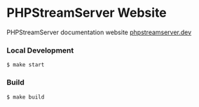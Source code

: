 # PHPStreamServer Website

PHPStreamServer documentation website [phpstreamserver.dev](https://phpstreamserver.dev/)

### Local Development

```
$ make start
```

### Build

```
$ make build
```
